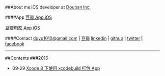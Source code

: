 ##About me
iOS developer at [Douban Inc.](https://www.douban.com/) 

####App
[豆瓣 App iOS](https://itunes.apple.com/cn/app/dou-ban/id907002334?mt=8)

[豆瓣电影 App iOS](https://itunes.apple.com/hk/app/dou-ban-dian-ying-quan-guo/id446745748?mt=8)

####Contact
duyu1010@gmail.com |
[豆瓣](https://www.douban.com/people/bigyelow/)
[linkedin](https://www.linkedin.com/in/%E6%9D%9C%E7%85%9C-%E9%BB%84-50b423b6?trk=nav_responsive_tab_profile_pic) |
[github](https://github.intra.douban.com/huangduyu) |
[twitter](https://twitter.com/bigyelow) |
[facebook](https://www.facebook.com/duyu.huang.5)

---
##Contents
###2016
* 09-29 [Xcode 8 下使用 xcodebuild 打包 App](https://github.com/bigyelow/Hblog/blob/master/2016/Xcode%208%20下使用%20xcodebuild%20打包%20App.md)